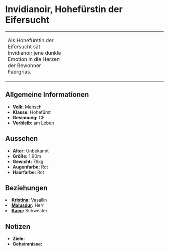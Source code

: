 # Invidianoir, Hohefürstin der Eifersucht

<primary-label ref="npc"/>

<secondary-label ref="faergria"/>

<secondary-label ref="4"/>

<table>
<tr><td>
<p>
Als Hohefürstin der Eifersucht sät Invidianoir jene dunkle Emotion in die Herzen der Bewohner Faergrias.
</p>

</td><td width="300">
<!-- Edit here -->
<img src="invidianoir.png" alt="" />
</td></tr>
</table>

## Allgemeine Informationen

- **Volk:** Mensch
- **Klasse:** Hohefürst
- **Gesinnung:** CE
- **Verbleib:** am Leben

## Aussehen

- **Alter:** Unbekannt
- **Größe:** 1,90m
- **Gewicht:** 76kg
- **Augenfarbe:** Rot
- **Haarfarbe:** Rot

<!-- - **Maße:** 108/85-68-100 -->

## Beziehungen

<list columns="3">
<li>
<b><a href="Kristina.md">Kristina</a>:</b> Vasallin
</li>
<li>
<b><a href="Malusdur.md">Malusdur</a>:</b> Herr
</li>
<li>
<b><a href="Kaen.md">Kaen</a>:</b> Schwester
</li>
</list>

## Notizen

- **Ziele:**
- **Geheimnisse:** 